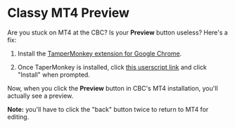 # Classy MT4 Preview

Are you stuck on MT4 at the CBC? Is your **Preview** button useless? Here's a fix:

1. Install the [TamperMonkey extension for Google Chrome](https://chrome.google.com/webstore/detail/tampermonkey/dhdgffkkebhmkfjojejmpbldmpobfkfo).

2. Once TaperMonkey is installed, click [this userscript link](https://github.com/misener/Classy-MT4-Preview/raw/master/classyMT4preview.user.js) and click "Install" when prompted.

Now, when you click the **Preview** button in CBC's MT4 installation, you'll actually see a preview.

**Note:** you'll have to click the "back" button twice to return to MT4 for editing.